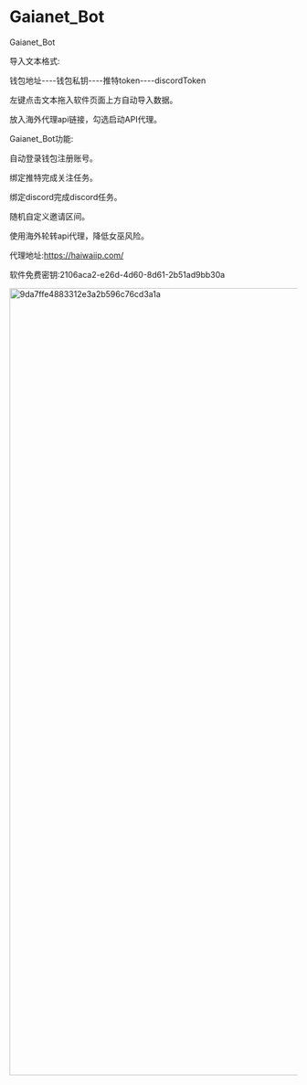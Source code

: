 # Gaianet_Bot
Gaianet_Bot

导入文本格式:

钱包地址----钱包私钥----推特token----discordToken

左键点击文本拖入软件页面上方自动导入数据。

放入海外代理api链接，勾选启动API代理。

Gaianet_Bot功能:

自动登录钱包注册账号。

绑定推特完成关注任务。

绑定discord完成discord任务。

随机自定义邀请区间。

使用海外轮转api代理，降低女巫风险。

代理地址:https://haiwaiip.com/

软件免费密钥:2106aca2-e26d-4d60-8d61-2b51ad9bb30a


<img width="1378" alt="9da7ffe4883312e3a2b596c76cd3a1a" src="https://github.com/user-attachments/assets/f0f1f04c-a44f-4a31-b2d5-aa949d5dce90" />

